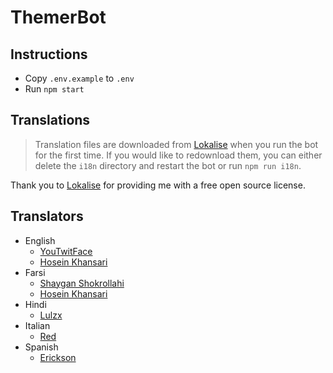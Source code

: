 # ThemerBot

## Instructions

-   Copy `.env.example` to `.env`
-   Run `npm start`

## Translations

> Translation files are downloaded from [Lokalise](https://lokalise.com) when you run the bot for the first time. If you would like to redownload them, you can either delete the `i18n` directory and restart the bot or run `npm run i18n`.

Thank you to [Lokalise](https://lokalise.com) for providing me with a free open source license.

## Translators

-   English
    -   [YouTwitFace](https://github.com/YouTwitFace)
    -   [Hosein Khansari](https://github.com/hkh12)
-   Farsi
    -   [Shaygan Shokrollahi](https://github.com/sh-sh-dev)
    -   [Hosein Khansari](https://github.com/hkh12)
-   Hindi
    -   [Lulzx](https://t.me/Lulzx)
-   Italian
    -   [Red](https://t.me/redhz)
-   Spanish
    -   [Erickson](https://t.me/ericksonx)
